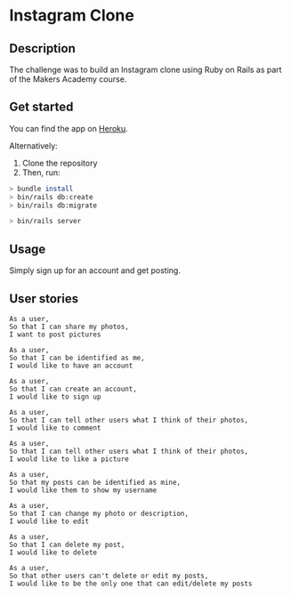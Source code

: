 Instagram Clone
===================
## Description
The challenge was to build an Instagram clone using Ruby on Rails as part of the Makers Academy course.

## Get started

You can find the app on [Heroku](https://instagram-challenge-gdrayson.herokuapp.com).

Alternatively:
1. Clone the repository
2. Then, run:
```bash
> bundle install
> bin/rails db:create
> bin/rails db:migrate

> bin/rails server
```

## Usage
Simply sign up for an account and get posting.

## User stories
```
As a user,
So that I can share my photos,
I want to post pictures

As a user,
So that I can be identified as me,
I would like to have an account

As a user,
So that I can create an account,
I would like to sign up

As a user,
So that I can tell other users what I think of their photos,
I would like to comment

As a user,
So that I can tell other users what I think of their photos,
I would like to like a picture

As a user,
So that my posts can be identified as mine,
I would like them to show my username

As a user,
So that I can change my photo or description,
I would like to edit

As a user,
So that I can delete my post,
I would like to delete

As a user,
So that other users can't delete or edit my posts,
I would like to be the only one that can edit/delete my posts
```
